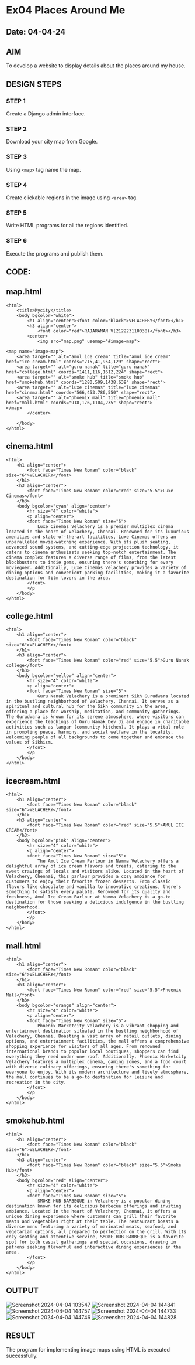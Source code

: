 # Ex04 Places Around Me
## Date: 04-04-24

## AIM
To develop a website to display details about the places around my house.

## DESIGN STEPS

### STEP 1
Create a Django admin interface.

### STEP 2
Download your city map from Google.

### STEP 3
Using ```<map>``` tag name the map.

### STEP 4
Create clickable regions in the image using ```<area>``` tag.

### STEP 5
Write HTML programs for all the regions identified.

### STEP 6
Execute the programs and publish them.

## CODE:
## map.html
```
<html>
    <title>Mycity</title>
    <body bgcolor="white">
        <h1 align="center"><font color="black">VELACHERY</font></h1>
        <h3 align="center">
            <font color="red">RAJARAMAN V(212223110038)</font></h3>
        <center>
            <img src="map.png" usemap="#image-map">

<map name="image-map">
    <area target="" alt="amul ice cream" title="amul ice cream" href="ice cream.html" coords="715,41,954,129" shape="rect">
    <area target="" alt="guru nanak" title="guru nanak" href="college.html" coords="1411,116,1612,224" shape="rect">
    <area target="" alt="smoke hub" title="smoke hub" href="smokehub.html" coords="1280,509,1438,639" shape="rect">
    <area target="" alt="luxe cinemas" title="luxe cinemas" href="cinema.html" coords="566,453,786,550" shape="rect">
    <area target="" alt="phoenix mall" title="phoenix mall" href="mall.html" coords="918,176,1104,235" shape="rect">
</map>
        </center>

    </body>
</html>
```
## cinema.html
```
<html>
    <h1 align="center">
        <font face="Times New Roman" color="black" size="6">VELACHERY</font>
    </h1>
    <h3 align="center">
        <font face="Times New Roman" color="red" size="5.5">Luxe Cinemas</font>
    </h3>
    <body bgcolor="cyan" align="center">
        <hr size="4" color="white">
        <p align="center">
        <font face="Times New Roman" size="5">
            Luxe Cinemas Velachery is a premier multiplex cinema located in the heart of Velachery, Chennai. Renowned for its luxurious amenities and state-of-the-art facilities, Luxe Cinemas offers an unparalleled movie-watching experience. With its plush seating, advanced sound systems, and cutting-edge projection technology, it caters to cinema enthusiasts seeking top-notch entertainment. The cinema complex features a diverse range of films, from the latest blockbusters to indie gems, ensuring there's something for every moviegoer. Additionally, Luxe Cinemas Velachery provides a variety of dining options and convenient parking facilities, making it a favorite destination for film lovers in the area.
        </font>
        </p
    </body>
</html>
```
## college.html
```
<html>
    <h1 align="center">
        <font face="Times New Roman" color="black" size="6">VELACHERY</font>
    </h1>
    <h3 align="center">
        <font face="Times New Roman" color="red" size="5.5">Guru Nanak college</font>
    </h3>
    <body bgcolor="yellow" align="center">
        <hr size="4" color="white">
        <p align="center">
        <font face="Times New Roman" size="5">
            Guru Nanak Velachery is a prominent Sikh Gurudwara located in the bustling neighborhood of Velachery, Chennai. It serves as a spiritual and cultural hub for the Sikh community in the area, offering a place for worship, meditation, and community gatherings. The Gurudwara is known for its serene atmosphere, where visitors can experience the teachings of Guru Nanak Dev Ji and engage in charitable activities such as langar (community kitchen). It plays a vital role in promoting peace, harmony, and social welfare in the locality, welcoming people of all backgrounds to come together and embrace the values of Sikhism.
        </font>
        </p
    </body>
</html>
```
## icecream.html
```
<html>
    <h1 align="center">
        <font face="Times New Roman" color="black" size="6">VELACHERY</font>
    </h1>
    <h3 align="center">
        <font face="Times New Roman" color="red" size="5.5">AMUL ICE CREAM</font>
    </h3>
    <body bgcolor="pink" align="center">
        <hr size="4" color="white">
        <p align="center">
        <font face="Times New Roman" size="5">
            The Amul Ice Cream Parlour in Namma Velachery offers a delightful array of ice cream flavors and treats, catering to the sweet cravings of locals and visitors alike. Located in the heart of Velachery, Chennai, this parlour provides a cozy ambiance for customers to enjoy their favorite frozen desserts. From classic flavors like chocolate and vanilla to innovative creations, there's something to satisfy every palate. Renowned for its quality and freshness, Amul Ice Cream Parlour at Namma Velachery is a go-to destination for those seeking a delicious indulgence in the bustling neighborhood.
        </font>
        </p
    </body>
</html>
```
## mall.html
```
<html>
    <h1 align="center">
        <font face="Times New Roman" color="black" size="6">VELACHERY</font>
    </h1>
    <h3 align="center">
        <font face="Times New Roman" color="red" size="5.5">Phoenix Mall</font>
    </h3>
    <body bgcolor="orange" align="center">
        <hr size="4" color="white">
        <p align="center">
        <font face="Times New Roman" size="5">
            Phoenix Marketcity Velachery is a vibrant shopping and entertainment destination situated in the bustling neighborhood of Velachery, Chennai. Boasting a vast array of retail outlets, dining options, and entertainment facilities, the mall offers a comprehensive shopping experience for visitors of all ages. From renowned international brands to popular local boutiques, shoppers can find everything they need under one roof. Additionally, Phoenix Marketcity Velachery features a multiplex cinema, gaming zones, and a food court with diverse culinary offerings, ensuring there's something for everyone to enjoy. With its modern architecture and lively atmosphere, the mall continues to be a go-to destination for leisure and recreation in the city.
        </font>
        </p
    </body>
</html>
```
## smokehub.html
```
<html>
    <h1 align="center">
        <font face="Times New Roman" color="black" size="6">VELACHERY</font>
    </h1>
    <h3 align="center">
        <font face="Times New Roman" color="black" size="5.5">Smoke Hub</font>
    </h3>
    <body bgcolor="red" align="center">
        <hr size="4" color="white">
        <p align="center">
        <font face="Times New Roman" size="5">
            SMOKE HUB BARBEQUE in Velachery is a popular dining destination known for its delicious barbecue offerings and inviting ambiance. Located in the heart of Velachery, Chennai, it offers a unique dining experience where customers can grill their favorite meats and vegetables right at their table. The restaurant boasts a diverse menu featuring a variety of marinated meats, seafood, and vegetarian options, all prepared to perfection on the grill. With its cozy seating and attentive service, SMOKE HUB BARBEQUE is a favorite spot for both casual gatherings and special occasions, drawing in patrons seeking flavorful and interactive dining experiences in the area.
        </font>
        </p
    </body>
</html>
```

## OUTPUT
![Screenshot 2024-04-04 103547](https://github.com/Rajaraman77/NearMe/assets/150319383/00a78db9-4011-486b-8c1d-767b39e2a40f)
![Screenshot 2024-04-04 144841](https://github.com/Rajaraman77/NearMe/assets/150319383/19674e77-57f7-4249-956c-434a77cf5771)
![Screenshot 2024-04-04 144757](https://github.com/Rajaraman77/NearMe/assets/150319383/2e1c811b-0b74-47a5-a46d-ebd0d0a4131b)
![Screenshot 2024-04-04 144733](https://github.com/Rajaraman77/NearMe/assets/150319383/254b4796-8ec3-4436-9922-21b8421ff896)
![Screenshot 2024-04-04 144746](https://github.com/Rajaraman77/NearMe/assets/150319383/6fa53d6d-3782-49c6-84ae-95910899e96e)
![Screenshot 2024-04-04 144828](https://github.com/Rajaraman77/NearMe/assets/150319383/6b4c2135-0f30-4bd5-8ac5-40b11cc4aec0)

## RESULT
The program for implementing image maps using HTML is executed successfully.
